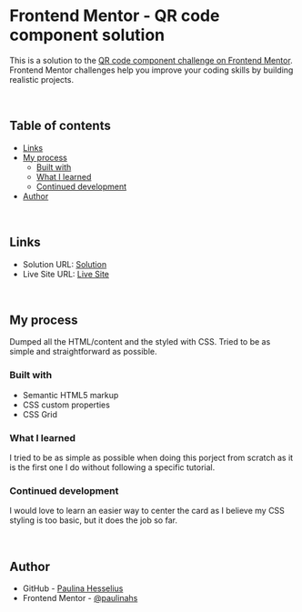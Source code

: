 # Frontend Mentor - QR code component solution

This is a solution to the [QR code component challenge on Frontend Mentor](https://www.frontendmentor.io/challenges/qr-code-component-iux_sIO_H). 
Frontend Mentor challenges help you improve your coding skills by building realistic projects.

<br>

## Table of contents


- [Links](#links)
- [My process](#my-process)
  - [Built with](#built-with)
  - [What I learned](#what-i-learned)
  - [Continued development](#continued-development)
- [Author](#author)


<br>

## Links
- Solution URL: [Solution](https://www.frontendmentor.io/solutions/qr-code-component-XyOwl7I_X/)
- Live Site URL: [Live Site](https://paulinahs.github.io/frontmentor-qrcode/)

<br>

## My process
Dumped all the HTML/content and the styled with CSS.
Tried to be as simple and straightforward as possible.


### Built with
- Semantic HTML5 markup
- CSS custom properties
- CSS Grid



### What I learned
I tried to be as simple as possible when doing this porject from scratch as it is the first one I do without following a specific tutorial.



### Continued development
I would love to learn an easier way to center the card as I believe my CSS styling is too basic, but it does the job so far.

<br>

## Author
- GitHub - [Paulina Hesselius](https://www.github.com/paulinahs)
- Frontend Mentor - [@paulinahs](https://www.frontendmentor.io/profile/paulinahs)

